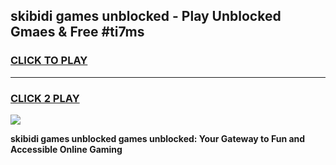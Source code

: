 
## skibidi games unblocked - Play Unblocked Gmaes & Free #ti7ms
<h3>
<a href="https://premium.freeplayer.one?title=skibidi_games_unblocked&ref=03M">CLICK TO PLAY</a></h3>
<hr>

<h3>
<a href="https://premium.freeplayer.one?title=skibidi_games_unblocked&ref=03M">CLICK 2 PLAY</a>
  
</h3>

<a href="https://premium.freeplayer.one?title=skibidi_games_unblocked&ref=03M"><img src="https://clearcache.store/games.png"></a>


**skibidi games unblocked games unblocked: Your Gateway to Fun and Accessible Online Gaming**
